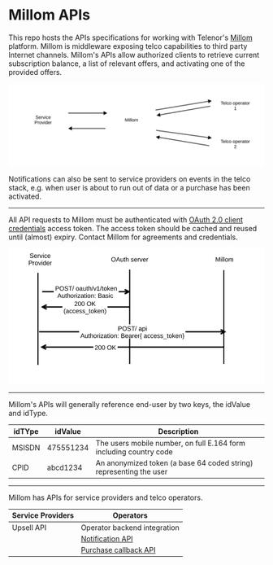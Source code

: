 # Millom APIs
This repo hosts the APIs specifications for working with Telenor's [Millom](https://millom.com/) platform.
Millom is middleware exposing telco capabilities to third party Internet channels.
Millom's APIs allow authorized clients to retrieve current subscription balance, 
a list of relevant offers, and activating one of the provided offers.

![Millom as middleware](/images/millom-middle.svg)

Notifications can also be sent to service providers on events in the telco stack, 
e.g. when user is about to run out of data or a purchase has been activated.  

---

All API requests to Millom must be authenticated with [OAuth 2.0 client credentials](https://oauth.net/2/grant-types/client-credentials/) access token. 
The access token should be cached and reused until (almost) expiry.
Contact Millom for agreements and credentials.  

![Authorization example](/images/authorization.svg)

---

Millom's APIs will generally reference end-user by two keys, the idValue and idType.

| idTYpe | idValue | Description |
| ------- | ------ | ----------- |
| MSISDN | 475551234 | The users mobile number, on full E.164 form including country code |
| CPID   | abcd1234 | An anonymized token (a base 64 coded string) representing the user | 

---
Millom has APIs for service providers and telco operators.

| Service Providers | Operators |
| ------ | ----------- |
| Upsell API | Operator backend integration | 
| | [Notification API](/apitest/apis/operators/notification) |
| | [Purchase callback API](/apitest/apis/operators/purchase-callback) |